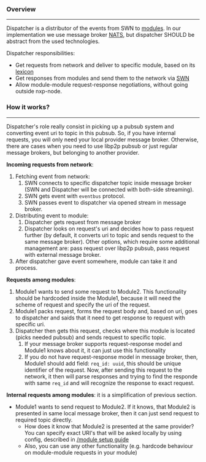 ### Overview
---
Dispatcher is a distributor of the events from SWN to [modules](/modules/README.md). In our implementation we use message broker [NATS](https://nats.io/), but dispatcher SHOULD be abstract from the used technologies.

Dispatcher responsibilities:
- Get requests from network and deliver to specific module, based on its [lexicon](/modules/README.md)
- Get responses from modules and send them to the network via [SWN](swn.md)
- Allow module-module request-response negotiations, without going outside nxp-node.

### How it works?
---
Dispatcher's role really consist in picking up a pubsub system and converting event uri to topic in this pubsub. So, if you have internal requests, you will only need your local provider message broker. Otherwise, there are cases when you need to use libp2p pubsub or just regular message brokers, but belonging to another provider.

**Incoming requests from network**:
1. Fetching event from network:
	1. SWN connects to specific dispatcher topic inside message broker (SWN and Dispatcher will be connected with both-side streaming).
	2. SWN gets event with ```eventbus``` protocol.
	3. SWN passes event to dispatcher via opened stream in message broker.
2. Distributing event to module:
	1. Dispatcher gets request from message broker
	2. Dispatcher looks on request's uri and decides how to pass request further (by default, it converts uri to topic and sends request to the same message broker). Other options, which require some additional management are: pass request over libp2p pubsub, pass request with external message broker.
3. After dispatcher gave event somewhere, module can take it and process.

**Requests among modules**:
1. Module1 wants to send some request to Module2. This functionality should be hardcoded inside the Module1, because it will need the scheme of request and specify the uri of the request.
2. Module1 packs request, forms the request body and, based on uri, goes to dispatcher and saids that it need to get response to request with specific uri.
3. Dispatcher then gets this request, checks where this module is located (picks needed pubsub) and sends request to specific topic.
	1. If your message broker supports request-response model and Module1 knows about it, it can just use this functionality
	2. If you do not have request-response model in message broker, then, Module1 should add field: ```req_id: uuid```, this should be unique identifier of the request. Now, after sending this request to the network, it then will parse responses and trying to find the responde with same ```req_id``` and will recognize the response to exact request.

**Internal requests among modules**:
it is a simplification of previous section.
- Module1 wants to send request to Module2. If it knows, that Module2 is presented in same local message broker, then it can just send request to required topic directly.
	- How does it know that Module2 is presented at the same provider? You can specify exact URI's that will be asked locally by using config, described in [/module setup guide](modules/setup.md)
	- Also, you can use any other functionality (e.g. hardcode behaviour on module-module requests in your module)

